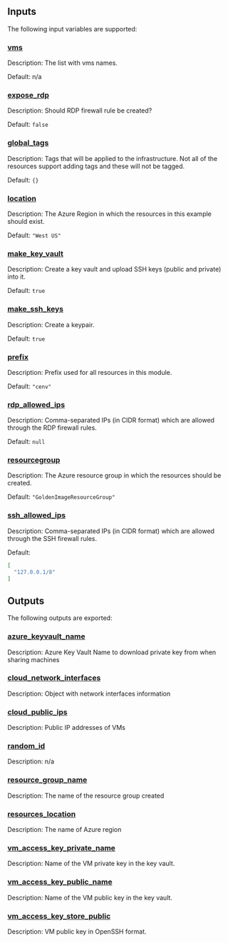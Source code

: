 ## Inputs

The following input variables are supported:

### <a name="input_vms"></a> [vms](#input\_vms)

Description: The list with vms names.

Default: n/a

### <a name="input_expose_rdp"></a> [expose\_rdp](#input\_expose\_rdp)

Description: Should RDP firewall rule be created?

Default: `false`

### <a name="input_global_tags"></a> [global\_tags](#input\_global\_tags)

Description: Tags that will be applied to the infrastructure. Not all of the resources support adding tags and these will not be tagged.

Default: `{}`

### <a name="input_location"></a> [location](#input\_location)

Description: The Azure Region in which the resources in this example should exist.

Default: `"West US"`

### <a name="input_make_key_vault"></a> [make\_key\_vault](#input\_make\_key\_vault)

Description: Create a key vault and upload SSH keys (public and private) into it.

Default: `true`

### <a name="input_make_ssh_keys"></a> [make\_ssh\_keys](#input\_make\_ssh\_keys)

Description: Create a keypair.

Default: `true`

### <a name="input_prefix"></a> [prefix](#input\_prefix)

Description: Prefix used for all resources in this module.

Default: `"cenv"`

### <a name="input_rdp_allowed_ips"></a> [rdp\_allowed\_ips](#input\_rdp\_allowed\_ips)

Description: Comma-separated IPs (in CIDR format) which are allowed through the RDP firewall rules.

Default: `null`

### <a name="input_resourcegroup"></a> [resourcegroup](#input\_resourcegroup)

Description: The Azure resource group in which the resources should be created.

Default: `"GoldenImageResourceGroup"`

### <a name="input_ssh_allowed_ips"></a> [ssh\_allowed\_ips](#input\_ssh\_allowed\_ips)

Description: Comma-separated IPs (in CIDR format) which are allowed through the SSH firewall rules.

Default:

```json
[
  "127.0.0.1/8"
]
```

## Outputs

The following outputs are exported:

### <a name="output_azure_keyvault_name"></a> [azure\_keyvault\_name](#output\_azure\_keyvault\_name)

Description: Azure Key Vault Name to download private key from when sharing machines

### <a name="output_cloud_network_interfaces"></a> [cloud\_network\_interfaces](#output\_cloud\_network\_interfaces)

Description: Object with network interfaces information

### <a name="output_cloud_public_ips"></a> [cloud\_public\_ips](#output\_cloud\_public\_ips)

Description: Public IP addresses of VMs

### <a name="output_random_id"></a> [random\_id](#output\_random\_id)

Description: n/a

### <a name="output_resource_group_name"></a> [resource\_group\_name](#output\_resource\_group\_name)

Description: The name of the resource group created

### <a name="output_resources_location"></a> [resources\_location](#output\_resources\_location)

Description: The name of Azure region

### <a name="output_vm_access_key_private_name"></a> [vm\_access\_key\_private\_name](#output\_vm\_access\_key\_private\_name)

Description: Name of the VM private key in the key vault.

### <a name="output_vm_access_key_public_name"></a> [vm\_access\_key\_public\_name](#output\_vm\_access\_key\_public\_name)

Description: Name of the VM public key in the key vault.

### <a name="output_vm_access_key_store_public"></a> [vm\_access\_key\_store\_public](#output\_vm\_access\_key\_store\_public)

Description: VM public key in OpenSSH format.
